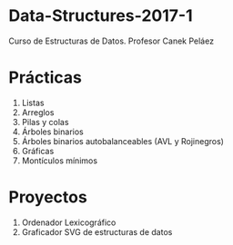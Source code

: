 # Data-Structures-2017-1
Curso de Estructuras de Datos.
Profesor Canek Peláez

# Prácticas
 1. Listas
 2. Arreglos
 3. Pilas y colas
 4. Árboles binarios
 5. Árboles binarios autobalanceables (AVL y Rojinegros)
 6. Gráficas
 7. Montículos mínimos

# Proyectos
  1. Ordenador Lexicográfico
  2. Graficador SVG de estructuras de datos

